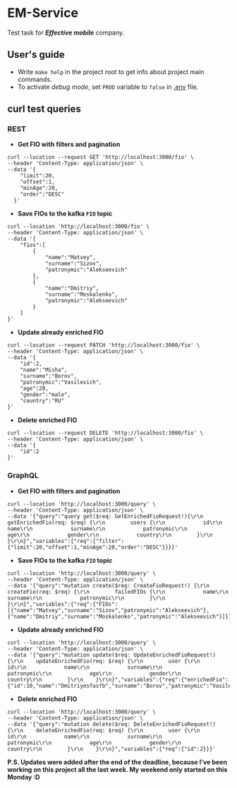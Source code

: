 # EM-Service
Test task for ***Effective mobile*** company.

## User's guide
* Write `make help` in the project root to get info about project main commands.
* To activate *debug mode*, set `PROD` variable to `false` in [.env](configs/.env) file.

## curl test queries
### REST
* **Get FIO with filters and pagination**
```
curl --location --request GET 'http://localhost:3000/fio' \
--header 'Content-Type: application/json' \
--data '{
    "limit":20,
    "offset":1,
    "minAge":20,
    "order":"DESC"
  }'
  ```
* **Save FIOs to the kafka `FIO` topic**
```
curl --location 'http://localhost:3000/fio' \
--header 'Content-Type: application/json' \
--data '{
    "fios":[
        {
            "name":"Matvey",
            "surname":"Sizov",
            "patronymic":"Alekseevich"
        },
        {
            "name":"Dmitriy",
            "surname":"Moskalenko",
            "patronymic":"Alekseevich"
        }
    ]
}'
```
* **Update already enriched FIO**
```
curl --location --request PATCH 'http://localhost:3000/fio' \
--header 'Content-Type: application/json' \
--data '{
    "id":2,
    "name":"Misha",
    "surname":"Borov",
    "patronymic":"Vasilevich",
    "age":20,
    "gender":"male",
    "country":"RU"
}'
```
* **Delete enriched FIO**
```
curl --location --request DELETE 'http://localhost:3000/fio' \
--header 'Content-Type: application/json' \
--data '{
    "id":2
}'
```
### GraphQL
* **Get FIO with filters and pagination**
```
curl --location 'http://localhost:3000/query' \
--header 'Content-Type: application/json' \
--data '{"query":"query get($req: GetEnrichedFioRequest!){\r\n    getEnrichedFio(req: $req) {\r\n        users {\r\n            id\r\n            name\r\n            surname\r\n            patronymic\r\n            age\r\n            gender\r\n            country\r\n        }\r\n    }\r\n}","variables":{"req":{"filter":{"limit":20,"offset":1,"minAge":20,"order":"DESC"}}}}'
```
* **Save FIOs to the kafka `FIO` topic**
```
curl --location 'http://localhost:3000/query' \
--header 'Content-Type: application/json' \
--data '{"query":"mutation create($req: CreateFioRequest!) {\r\n    createFio(req: $req) {\r\n        failedFIOs {\r\n            name\r\n            surname\r\n            patronymic\r\n        }\r\n    }\r\n}","variables":{"req":{"FIOs":[{"name":"Matvey","surname":"Sizov","patronymic":"Alekseevich"},{"name":"Dmitriy","surname":"Moskalenko","patronymic":"Alekseevich"}]}}}'
```
* **Update already enriched FIO**
```
curl --location 'http://localhost:3000/query' \
--header 'Content-Type: application/json' \
--data '{"query":"mutation update($req: UpdateEnrichedFioRequest!) {\r\n    updateEnrichedFio(req: $req) {\r\n        user {\r\n            id\r\n            name\r\n            surname\r\n            patronymic\r\n            age\r\n            gender\r\n            country\r\n        }\r\n    }\r\n}","variables":{"req":{"enrichedFio":{"id":10,"name":"Dmitriyesfasfb","surname":"Borov","patronymic":"Vasilevich","age":20,"gender":"male","country":"RU"}}}}'
```
* **Delete enriched FIO**
```
curl --location 'http://localhost:3000/query' \
--header 'Content-Type: application/json' \
--data '{"query":"mutation delete($req: DeleteEnrichedFioRequest!) {\r\n    deleteEnrichedFio(req: $req) {\r\n        user {\r\n            id\r\n            name\r\n            surname\r\n            patronymic\r\n            age\r\n            gender\r\n            country\r\n        }\r\n    }\r\n}","variables":{"req":{"id":2}}}'
```

**P.S. Updates were added after the end of the deadline, because I've been working on this project all the last week. My weekend only started on this Monday :D**
